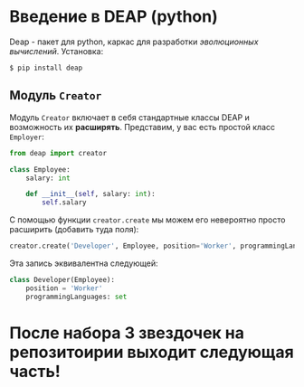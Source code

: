 
# Введение в DEAP (python)

Deap - пакет для python, каркас для разработки _эволюционных вычислений_. Установка:

`$ pip install deap`

## Модуль `Creator`

Модуль `Creator` включает в себя стандартные классы DEAP и возможность их **расширять**. Представим, у вас есть простой класс `Employer`:

```python
from deap import creator

class Employee:
    salary: int

    def __init__(self, salary: int):
        self.salary
```

С помощью функции `creator.create` мы можем его невероятно просто расширить (добавить туда поля):

```python
creator.create('Developer', Employee, position='Worker', programmingLanguages=set)
```

Эта запись эквивалентна следующей:

```python
class Developer(Employee):
    position = 'Worker'
    programmingLanguages: set
```

# После набора 3 звездочек на репозитоирии выходит следующая часть!